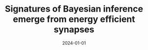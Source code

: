 ---
title: "Signatures of Bayesian inference emerge from energy efficient synapses"
collection: publications
category: publications
permalink: /publication/2024-01-01-signatures
excerpt: 'This paper demonstrates how signatures of Bayesian inference emerge from energy efficient synapses.'
date: 2024-01-01
venue: 'eLife'
paperurl: 'http://academicpages.github.io/files/signatures_2024.pdf'
citation: 'Malkin J, O''Donnell C, Houghton C, Aitchison L. (2024). &quot;Signatures of Bayesian inference emerge from energy efficient synapses.&quot; <i>eLife</i>.'
--- 